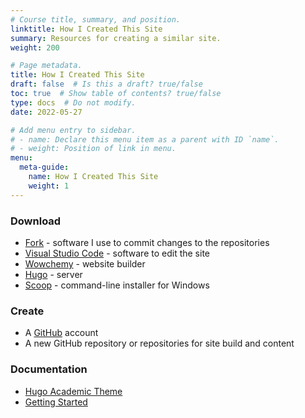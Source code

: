 ```yaml
---
# Course title, summary, and position.
linktitle: How I Created This Site
summary: Resources for creating a similar site.
weight: 200

# Page metadata.
title: How I Created This Site
draft: false  # Is this a draft? true/false
toc: true  # Show table of contents? true/false
type: docs  # Do not modify.
date: 2022-05-27

# Add menu entry to sidebar.
# - name: Declare this menu item as a parent with ID `name`.
# - weight: Position of link in menu.
menu:
  meta-guide:
    name: How I Created This Site
    weight: 1
---
```




### Download

* [Fork](https://fork.dev/blog/) - software I use to commit changes to the repositories
* [Visual Studio Code](https://code.visualstudio.com/) - software to edit the site
* [Wowchemy](https://wowchemy.com/) - website builder
* [Hugo](https://gohugo.io/getting-started/installing/) - server
* [Scoop](https://scoop.sh/) - command-line installer for Windows


### Create

* A [GitHub](https://github.com/) account
* A new GitHub repository or repositories for site build and content


### Documentation

* [Hugo Academic Theme](hhttps://github.com/wowchemy/wowchemy-hugo-themes)
* [Getting Started](https://wowchemy.com/docs/) 